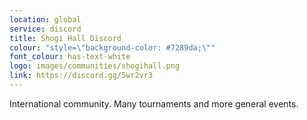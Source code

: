 ```yaml
---
location: global
service: discord
title: Shogi Hall Discord
colour: "style=\"background-color: #7289da;\""
font_colour: has-text-white
logo: images/communities/shogihall.png
link: https://discord.gg/5wr2vr3
---
```

International community. Many tournaments and more general events.